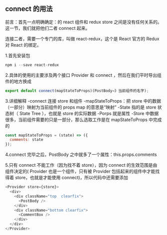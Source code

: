 ## connect 的用法

前言：首先一点明确确定：的 react 组件和 redux store 之间是没有任何关系的。这一节，我们就把他们二者 connect 起来。

连接二者，需要一个专门的库，叫做 react-redux，这个是 React 官方的 Redux 对 React 的绑定。


1.首先安装包
```js
npm i --save react-redux
```

2.具体的使用的主要涉及两个接口 Provider 和 connect ，然后在我们平时导出组件的地方换成
```js
export default connect(mapStateToProps)(PostBody=》当前组件的名字);

```

3.详细解释
-connect 连接 store 和组件
-mapStateToProps：把 store 中的数据（一部分）映射为当前组件的 props
map 的意思是“映射”
-State 指的是 store 状态树（ State Tree ），也就是 store 的实际数据
-Porps 就是属性
-Store 中数据很多，当前组件需要的只是一部分，那么选取工作是在 mapStateToProps 中完成的

```js
const mapStateToProps = (state) => ({
  comments: state
});
```

4.connect 完毕之后，PostBody 之中就多了一个属性：this.props.comments

5.只有 connect 不能工作（因为找不着 store），因为 connect 的生效范围是由 <Provider> 组件决定的( Provider 也是一个组件，只有被 Provider 包括起来的组件中才能找得着 store，也就是才能使用 connect)，所以代码中还需要添加

```js
<Provider store={store}>
  <div>
    <div className="top  clearfix">
      <PostBody />
    </div>
    <div className="bottom clearfix">
      <CommentBox />
    </div>
  </div>
</Provider>
```

